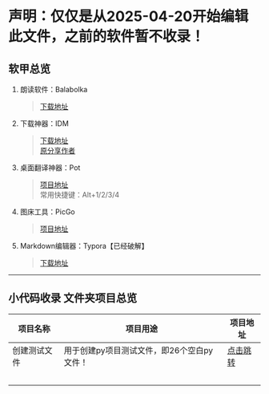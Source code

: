 # 声明：仅仅是从2025-04-20开始编辑此文件，之前的软件暂不收录！

## 软甲总览
1. 朗读软件：Balabolka
   > [下载地址](http://www.cross-plus-a.com/balabolka.htm)
2. 下载神器：IDM
   > [下载地址](https://ghqr.lanzoup.com/iq7LL2u1cffg)  
   > [原分享作者](https://www.ahhhhfs.com/11659/)

3. 桌面翻译神器：Pot
   > [项目地址](https://github.com/pot-app/pot-desktop)  
   > 常用快捷键：Alt+1/2/3/4

4. 图床工具：PicGo
   > [项目地址](https://github.com/Molunerfinn/PicGo)

5. Markdown编辑器：Typora【已经破解】
   > [下载地址](https://ghqr.lanzoup.com/iSKMw2sf1mfe)



---

## 小代码收录 文件夹项目总览
|**项目名称**| 项目用途 | 项目地址 |
| -- | ---- | ---- |
| 创建测试文件 | 用于创建py项目测试文件，即26个空白py文件！ | [点击跳转](https://github.com/TAGRENLA/Interesting-Projects/blob/main/%E5%B0%8F%E4%BB%A3%E7%A0%81%E6%94%B6%E5%BD%95/%E5%88%9B%E5%BB%BA%E6%B5%8B%E8%AF%95%E6%96%87%E4%BB%B6.py) |  
|      |      |      |
|      |      |      |
|      |      |      |
|      |      |      |
|      |      |      |

